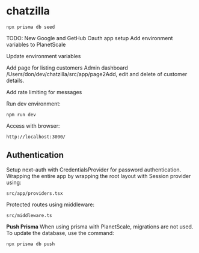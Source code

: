 # chatzilla

```
npx prisma db seed
```

TODO:
New Google and GetHub Oauth app setup
Add environment variables to PlanetScale

Update environment variables

Add page for listing customers
Admin dashboard
/Users/don/dev/chatzilla/src/app/page2Add, edit and delete of customer details.

Add rate limiting for messages

Run dev environment:

```
npm run dev
```

Access with browser:

```
http://localhost:3000/
```

## Authentication

Setup next-auth with CredentialsProvider for password authentication. Wrapping the entire app by wrapping the root layout with Session provider using:

```
src/app/providers.tsx
```

Protected routes using middleware:

```
src/middleware.ts
```

**Push Prisma**
When using prisma with PlanetScale, migrations are not used. To update the database, use the command:

```
npx prisma db push
```
